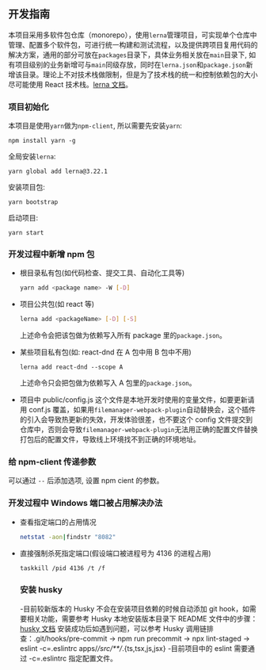 ## 开发指南

本项目采用多软件包仓库（monorepo），使用`lerna`管理项目，可实现单个仓库中管理、配置多个软件包，可进行统一构建和测试流程，以及提供跨项目复用代码的解决方案，通用的部分可放在`packages`目录下，具体业务相关放在`main`目录下, 如有项目级别的业务新增可与`main`同级存放，同时在`lerna.json`和`package.json`新增该目录。理论上不对技术栈做限制，但是为了技术栈的统一和控制依赖包的大小尽可能使用 React 技术栈。[lerna 文档](https://chinabigpan.github.io/lerna-docs-zh-cn/routes/basic/about.html)。

### 项目初始化

本项目是使用`yarn`做为`npm-client`, 所以需要先安装`yarn`:

```
npm install yarn -g
```

全局安装`lerna`:

```
yarn global add lerna@3.22.1
```

安装项目包:

```
yarn bootstrap
```

启动项目:

```
yarn start
```

### 开发过程中新增 npm 包

- 根目录私有包(如代码检查、提交工具、自动化工具等)

  ```sh
  yarn add <package name> -W [-D]
  ```

- 项目公共包(如 react 等)

  ```sh
  lerna add <packageName> [-D] [-S]
  ```

  上述命令会把该包做为依赖写入所有 package 里的`package.json`。

- 某些项目私有包(如: react-dnd 在 A 包中用 B 包中不用)

  ```
  lerna add react-dnd --scope A
  ```

  上述命令只会把包做为依赖写入 A 包里的`package.json`。

- 项目中 public/config.js
  这个文件是本地开发时使用的变量文件，如要更新请用 conf.js 覆盖，如果用`filemanager-webpack-plugin`自动替换会，这个插件的引入会导致热更新的失效，开发体验很差，也不要这个 config 文件提交到仓库中，否则会导致`filemanager-webpack-plugin`无法用正确的配置文件替换打包后的配置文件，导致线上环境找不到正确的环境地址。

### 给 npm-client 传递参数

可以通过 `--` 后添加选项, 设置 npm cient 的参数。

### 开发过程中 Windows 端口被占用解决办法

- 查看指定端口的占用情况

  ```sh
  netstat -aon|findstr "8082"
  ```

- 直接强制杀死指定端口(假设端口被进程号为 4136 的进程占用)

  ```sh
  taskkill /pid 4136 /t /f
  ```

  ### 安装 husky

  -目前较新版本的 Husky 不会在安装项目依赖的时候自动添加 git hook，如需要相关功能，需要参考 Husky 本地安装版本目录下 README 文件中的步骤：
  [husky 文档](node_modules/husky/README.md)
  安装成功后如遇到问题，可以参考 Husky 调用链排查：.git/hooks/pre-commit -> npm run precommit -> npx lint-staged -> eslint -c=.eslintrc apps/_/src/\*\*/_.{ts,tsx,js,jsx} -目前项目中的 eslint 需要通过 -c=.eslintrc 指定配置文件。
